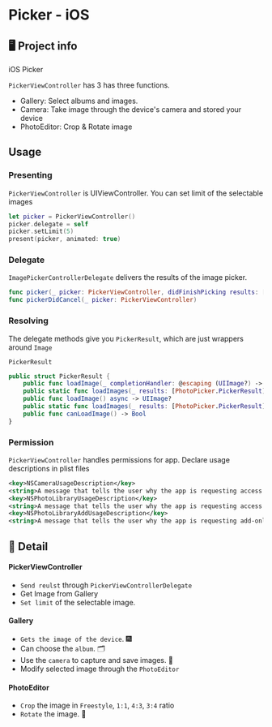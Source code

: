 # Picker - iOS 

## 🖥️ Project info 
iOS Picker


`PickerViewController` has 3 has three functions.

- Gallery: Select albums and images.
- Camera: Take image through the device's camera and stored your device 
- PhotoEditor: Crop & Rotate image 


## Usage

### Presenting
`PickerViewController` is UIViewController. You can set limit of the selectable images

```swift
let picker = PickerViewController()
picker.delegate = self
picker.setLimit(5)
present(picker, animated: true)
```

### Delegate

`ImagePickerControllerDelegate` delivers the results of the image picker.

```swift
func picker(_ picker: PickerViewController, didFinishPicking results: [PickerResult])
func pickerDidCancel(_ picker: PickerViewController)
```

### Resolving

The delegate methods give you `PickerResult`, which are just wrappers around `Image`

 
`PickerResult`

```swift
public struct PickerResult {
    public func loadImage(_ completionHandler: @escaping (UIImage?) -> Void)
    public static func loadImages(_ results: [PhotoPicker.PickerResult], _ completionHandler: @escaping ([UIImage?]) -> Void)    
    public func loadImage() async -> UIImage?
    public static func loadImages(_ results: [PhotoPicker.PickerResult]) async -> [UIImage?]
    public func canLoadImage() -> Bool
}

```

### Permission

`PickerViewController` handles permissions for app. Declare usage descriptions in plist files

```xml
<key>NSCameraUsageDescription</key>
<string>A message that tells the user why the app is requesting access to the device’s camera.</string>
<key>NSPhotoLibraryUsageDescription</key>
<string>A message that tells the user why the app is requesting access to the user’s photo library.</string>
<key>NSPhotoLibraryAddUsageDescription</key>
<string>A message that tells the user why the app is requesting add-only access to the user’s photo library.</string>
```


## 📌 Detail


#### PickerViewController
- `Send reulst` through `PickerViewControllerDelegate`
- Get Image from Gallery
- `Set limit` of the selectable image. 


#### Gallery 
- `Gets the image of the device`. 🎆
- Can choose the `album`. 🗂
- Use the `camera` to capture and save images. 📸
- Modify selected image through the `PhotoEditor`  


#### PhotoEditor
- `Crop` the image in `Freestyle`, `1:1`, `4:3`, `3:4` ratio 
- `Rotate` the image. 🔁
